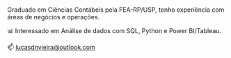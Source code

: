 ###  
Graduado em Ciências Contábeis pela FEA-RP/USP, tenho experiência com áreas de negócios e operações.

📊 Interessado em Análise de dados com SQL, Python e Power BI/Tableau.

📫 lucasdnvieira@outlook.com









<!--
**lucasnvieira/lucasnvieira** is a ✨ _special_ ✨ repository because its `README.md` (this file) appears on your GitHub profile.

Here are some ideas to get you started:

- 🔭 I’m currently working on ...
- 🌱 I’m currently learning ...
- 👯 I’m looking to collaborate on ...
- 🤔 I’m looking for help with ...
- 💬 Ask me about ...
- 📫 How to reach me: ...
- 😄 Pronouns: ...
- ⚡ Fun fact: ...
-->
